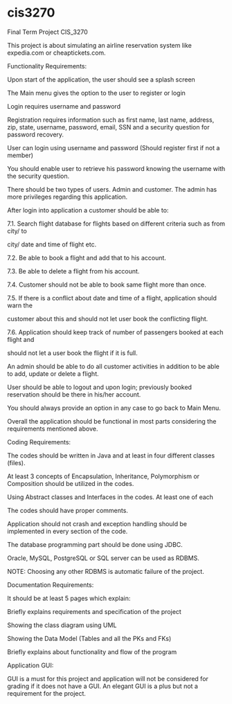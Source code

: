 # cis3270
Final Term Project CIS_3270

This project is about simulating an airline reservation system like expedia.com or cheaptickets.com.



Functionality Requirements:

Upon start of the application, the user should see a splash screen

The Main menu gives the option to the user to register or login

Login requires username and password

Registration requires information such as first name, last name, address, zip, state, username, password, email, SSN and a security question for password recovery.

User can login using username and password (Should register first if not a member)

You should enable user to retrieve his password knowing the username with the security question.

There should be two types of users. Admin and customer. The admin has more privileges regarding this application.

After login into application a customer should be able to:



7.1. Search flight database for flights based on different criteria such as from city/ to

city/ date and time of flight etc.

7.2. Be able to book a flight and add that to his account.

7.3. Be able to delete a flight from his account.

7.4. Customer should not be able to book same flight more than once.

7.5. If there is a conflict about date and time of a flight, application should warn the

customer about this and should not let user book the conflicting flight.

7.6. Application should keep track of number of passengers booked at each flight and

should not let a user book the flight if it is full.



An admin should be able to do all customer activities in addition to be able to add, update or delete a flight.

User should be able to logout and upon login; previously booked reservation should be there in his/her account.

You should always provide an option in any case to go back to Main Menu.

Overall the application should be functional in most parts considering the requirements mentioned above.



Coding Requirements:

The codes should be written in Java and at least in four different classes (files).

At least 3 concepts of Encapsulation, Inheritance, Polymorphism or Composition should be utilized in the codes.

Using Abstract classes and Interfaces in the codes. At least one of each

The codes should have proper comments.

Application should not crash and exception handling should be implemented in every section of the code.

The database programming part should be done using JDBC.

Oracle, MySQL, PostgreSQL or SQL server can be used as RDBMS.

NOTE: Choosing any other RDBMS is automatic failure of the project.





Documentation Requirements:

It should be at least 5 pages which explain:

Briefly explains requirements and specification of the project

Showing the class diagram using UML

Showing the Data Model (Tables and all the PKs and FKs)

Briefly explains about functionality and flow of the program



Application GUI:

GUI is a must for this project and application will not be considered for grading if it does not have a GUI. An elegant GUI is a plus but not a requirement for the project.


